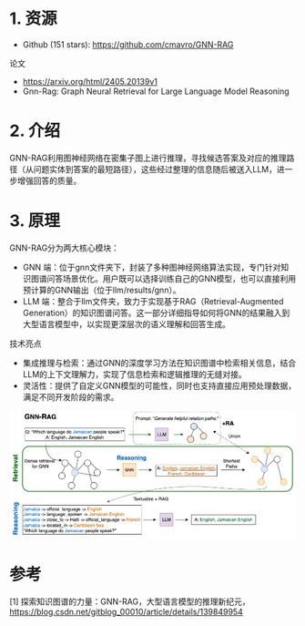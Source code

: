 # 1. 资源

- Github (151 stars): https://github.com/cmavro/GNN-RAG

论文
- https://arxiv.org/html/2405.20139v1
- Gnn-Rag: Graph Neural Retrieval for Large Language Model Reasoning

# 2. 介绍

GNN-RAG利用图神经网络在密集子图上进行推理，寻找候选答案及对应的推理路径（从问题实体到答案的最短路径），这些经过整理的信息随后被送入LLM，进一步增强回答的质量。

# 3. 原理

GNN-RAG分为两大核心模块：

- GNN 端：位于gnn文件夹下，封装了多种图神经网络算法实现，专门针对知识图谱问答场景优化。用户既可以选择训练自己的GNN模型，也可以直接利用预计算的GNN输出（位于llm/results/gnn）。
- LLM 端：整合于llm文件夹，致力于实现基于RAG（Retrieval-Augmented Generation）的知识图谱问答。这一部分详细指导如何将GNN的结果融入到大型语言模型中，以实现更深层次的语义理解和回答生成。

技术亮点

- 集成推理与检索：通过GNN的深度学习方法在知识图谱中检索相关信息，结合LLM的上下文理解力，实现了信息检索和逻辑推理的无缝对接。
- 灵活性：提供了自定义GNN模型的可能性，同时也支持直接应用预处理数据，满足不同开发阶段的需求。

![](.01_GNN_RAG_images/原理图.png)

# 参考

[1] 探索知识图谱的力量：GNN-RAG，大型语言模型的推理新纪元，https://blog.csdn.net/gitblog_00010/article/details/139849954
